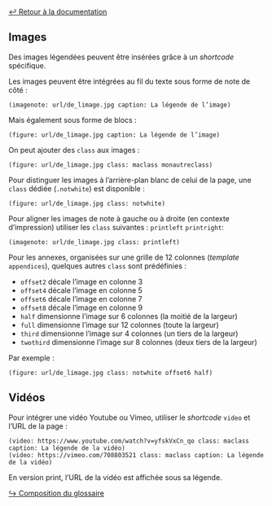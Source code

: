 [↩ Retour à la documentation](index.md)

## Images

Des images légendées peuvent être insérées grâce à un _shortcode_ spécifique.

Les images peuvent être intégrées au fil du texte sous forme de note de côté :
```
(imagenote: url/de_limage.jpg caption: La légende de l’image)
```
Mais également sous forme de blocs :
```
(figure: url/de_limage.jpg caption: La légende de l’image)
````
On peut ajouter des `class` aux images :
```
(figure: url/de_limage.jpg class: maclass monautreclass)
````
Pour distinguer les images à l’arrière-plan blanc de celui de la page, une `class` dédiée (`.notwhite`) est disponible :
```
(figure: url/de_limage.jpg class: notwhite)
````
Pour aligner les images de note à gauche ou à droite (en contexte d’impression) utiliser les `class` suivantes : `printleft` `printright`:
```
(imagenote: url/de_limage.jpg class: printleft)
````
Pour les annexes, organisées sur une grille de 12 colonnes (_template_ `appendices`), quelques autres `class` sont prédéfinies :

* `offset2` décale l’image en colonne 3
* `offset4` décale l’image en colonne 5
* `offset6` décale l’image en colonne 7
* `offset8` décale l’image en colonne 9
* `half` dimensionne l’image sur 6 colonnes (la moitié de la largeur)
* `full` dimensionne l’image sur 12 colonnes (toute la largeur)
* `third` dimensionne l’image sur 4 colonnes (un tiers de la largeur)
* `twothird` dimensionne l’image sur 8 colonnes (deux tiers de la largeur)

Par exemple :
```
(figure: url/de_limage.jpg class: notwhite offset6 half)
```

## Vidéos

Pour intégrer une vidéo Youtube ou Vimeo, utiliser le _shortcode_ `video` et l’URL de la page :
```
(video: https://www.youtube.com/watch?v=yfskVxCn_qo class: maclass caption: La légende de la vidéo)
(video: https://vimeo.com/708803521 class: maclass caption: La légende de la vidéo)
```

En version print, l’URL de la vidéo est affichée sous sa légende.



[↪ Composition du glossaire](glossaire.md)
